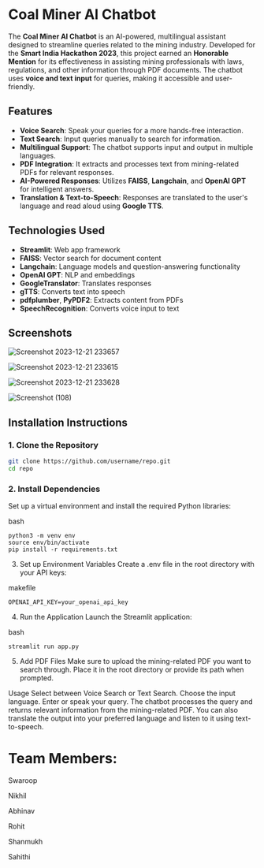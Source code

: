 # Coal Miner AI Chatbot

The **Coal Miner AI Chatbot** is an AI-powered, multilingual assistant designed to streamline queries related to the mining industry. Developed for the **Smart India Hackathon 2023**, this project earned an **Honorable Mention** for its effectiveness in assisting mining professionals with laws, regulations, and other information through PDF documents. The chatbot uses **voice and text input** for queries, making it accessible and user-friendly.

## Features
- **Voice Search**: Speak your queries for a more hands-free interaction.
- **Text Search**: Input queries manually to search for information.
- **Multilingual Support**: The chatbot supports input and output in multiple languages.
- **PDF Integration**: It extracts and processes text from mining-related PDFs for relevant responses.
- **AI-Powered Responses**: Utilizes **FAISS**, **Langchain**, and **OpenAI GPT** for intelligent answers.
- **Translation & Text-to-Speech**: Responses are translated to the user's language and read aloud using **Google TTS**.

## Technologies Used
- **Streamlit**: Web app framework
- **FAISS**: Vector search for document content
- **Langchain**: Language models and question-answering functionality
- **OpenAI GPT**: NLP and embeddings
- **GoogleTranslator**: Translates responses
- **gTTS**: Converts text into speech
- **pdfplumber**, **PyPDF2**: Extracts content from PDFs
- **SpeechRecognition**: Converts voice input to text

## Screenshots


![Screenshot 2023-12-21 233657](https://github.com/user-attachments/assets/6ff05efd-bb69-4c1d-ae49-6728f8426596)




![Screenshot 2023-12-21 233615](https://github.com/user-attachments/assets/ba3032bb-4d57-49c0-9b6b-73bf565b6223)


![Screenshot 2023-12-21 233628](https://github.com/user-attachments/assets/29d77cb3-14fd-4209-bcff-5945824be4dd)



![Screenshot (108)](https://github.com/user-attachments/assets/9c07d874-acb8-4e42-ad96-eaa71cb04dc9)


## Installation Instructions

### 1. Clone the Repository
```bash
git clone https://github.com/username/repo.git
cd repo
```
### 2. Install Dependencies
Set up a virtual environment and install the required Python libraries:

bash
```
python3 -m venv env
source env/bin/activate
pip install -r requirements.txt
```
3. Set up Environment Variables
Create a .env file in the root directory with your API keys:

makefile
```
OPENAI_API_KEY=your_openai_api_key
```
4. Run the Application
Launch the Streamlit application:

bash
```
streamlit run app.py
```
5. Add PDF Files
Make sure to upload the mining-related PDF you want to search through. Place it in the root directory or provide its path when prompted.

Usage
Select between Voice Search or Text Search.
Choose the input language.
Enter or speak your query.
The chatbot processes the query and returns relevant information from the mining-related PDF.
You can also translate the output into your preferred language and listen to it using text-to-speech.

# Team Members:

Swaroop

Nikhil

Abhinav

Rohit

Shanmukh

Sahithi
